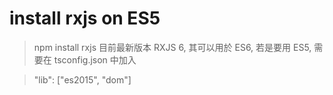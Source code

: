 # install rxjs on ES5

> npm install rxjs 
目前最新版本 RXJS 6, 其可以用於 ES6, 若是要用 ES5, 需要在 tsconfig.json 中加入

>  "lib": ["es2015", "dom"]

